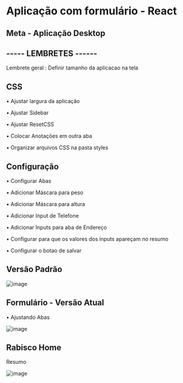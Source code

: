 # Aplicação com formulário - React

## Meta - Aplicação Desktop 

## ----- LEMBRETES ------
<p> Lembrete geral : Definir tamanho da aplicacao na tela </p>

## CSS
<p> • Ajustar largura da aplicação </p>
<p> • Ajustar Sidebar </p>
<p> • Ajustar ResetCSS </p>
<p> • Colocar Anotações em outra aba </p>
<p> • Organizar arquivos CSS na pasta styles </p>

## Configuração
<p> • Configurar Abas </p>
<p> • Adicionar Máscara para peso </p>
<p> • Adicionar Máscara para altura </p>
<p> • Adicionar Input de Telefone </p>
<p> • Adicionar Inputs para aba de Endereço </p>
<p> • Configurar para que os valores dos inputs apareçam no resumo </p>
<p> • Configurar o botao de salvar </p>

## Versão Padrão 

![image](https://user-images.githubusercontent.com/66530386/159654026-eddaf007-32ff-480f-975d-b1fc0ceff7cf.png)

## Formulário - Versão Atual
<p> • Ajustando Abas </p>

![image](https://user-images.githubusercontent.com/66530386/161397722-3a01e4bc-7206-4325-9dbb-0b359aac2d5f.png)



## Rabisco Home 
<p> Resumo </p>

![image](https://user-images.githubusercontent.com/66530386/160495287-b1ed68fc-2799-4afe-8409-2d5ced267fca.png)

